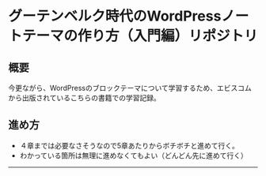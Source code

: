 # グーテンベルク時代のWordPressノートテーマの作り方（入門編）リポジトリ

## 概要
今更ながら、WordPressのブロックテーマについて学習するため、エビスコムから出版されているこちらの書籍での学習記録。

## 進め方
- ４章までは必要なさそうなので5章あたりからボチボチと進めて行く。
- わかっている箇所は無理に進めなくてもよい（どんどん先に進めて行く） 

-- -- -- -- -- -- -- -- -- -- -- -- -- -- -- -- -- -- --
